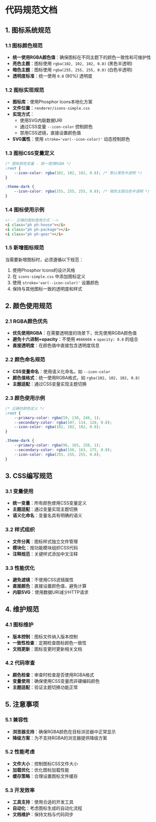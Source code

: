 # 代码规范文档

## 1. 图标系统规范

### 1.1 图标颜色规范
- **统一使用RGBA颜色值**：确保图标在不同主题下的颜色一致性和可维护性
- **亮色主题**：图标使用 `rgba(102, 102, 102, 0.8)` (黑色半透明)
- **暗色主题**：图标使用 `rgba(255, 255, 255, 0.8)` (白色半透明)
- **透明度标准**：统一使用 `0.8` (80%) 透明度

### 1.2 图标实现规范
- **图标库**：使用Phosphor Icons本地化方案
- **文件位置**：`renderer/icons-simple.css`
- **实现方式**：
  - 使用SVG内联数据URI
  - 通过CSS变量 `--icon-color` 控制颜色
  - 禁用CSS滤镜，直接设置颜色值
- **SVG属性**：使用 `stroke='var(--icon-color)'` 动态控制颜色

### 1.3 图标CSS变量定义
```css
/* 图标颜色变量 - 统一使用RGBA */
:root {
    --icon-color: rgba(102, 102, 102, 0.8); /* 默认黑色半透明 */
}

.theme-dark {
    --icon-color: rgba(255, 255, 255, 0.8); /* 暗色主题白色半透明 */
}
```

### 1.4 图标使用示例
```html
<!-- 正确的图标使用方式 -->
<i class="ph ph-house"></i>
<i class="ph ph-package"></i>
<i class="ph ph-gear"></i>
```

### 1.5 新增图标规范
当需要新增图标时，必须遵循以下规范：
1. 使用Phosphor Icons的设计风格
2. 在 `icons-simple.css` 中添加图标定义
3. 使用 `stroke='var(--icon-color)'` 设置颜色
4. 保持与其他图标一致的透明度和样式

## 2. 颜色使用规范

### 2.1 RGBA颜色优先
- **优先使用RGBA**：在需要透明度的场景下，优先使用RGBA颜色值
- **避免十六进制+opacity**：不使用 `#666666` + `opacity: 0.8` 的组合
- **直接透明度**：在颜色值中直接包含透明度信息

### 2.2 颜色命名规范
- **CSS变量命名**：使用语义化命名，如 `--icon-color`
- **颜色值格式**：统一使用RGBA格式，如 `rgba(102, 102, 102, 0.8)`
- **主题适配**：通过CSS变量实现主题切换

### 2.3 颜色使用示例
```css
/* 正确的颜色定义 */
:root {
    --primary-color: rgba(59, 130, 246, 1);
    --secondary-color: rgba(107, 114, 128, 0.8);
    --icon-color: rgba(102, 102, 102, 0.8);
}

.theme-dark {
    --primary-color: rgba(96, 165, 250, 1);
    --secondary-color: rgba(156, 163, 175, 0.8);
    --icon-color: rgba(255, 255, 255, 0.8);
}
```

## 3. CSS编写规范

### 3.1 变量使用
- **统一变量**：所有颜色使用CSS变量定义
- **主题适配**：通过变量实现主题切换
- **语义化命名**：变量名具有明确的语义

### 3.2 样式组织
- **文件分离**：图标样式独立文件管理
- **模块化**：按功能模块组织CSS代码
- **注释规范**：关键样式添加中文注释

### 3.3 性能优化
- **避免滤镜**：不使用CSS滤镜属性
- **直接颜色**：直接设置颜色值，避免计算
- **内联SVG**：使用数据URI减少HTTP请求

## 4. 维护规范

### 4.1 图标维护
- **版本控制**：图标文件纳入版本控制
- **一致性检查**：定期检查图标颜色一致性
- **文档更新**：图标变更时更新相关文档

### 4.2 代码审查
- **颜色检查**：审查时检查是否使用RGBA格式
- **变量使用**：确保使用CSS变量而非硬编码颜色
- **主题适配**：验证主题切换功能正常

## 5. 注意事项

### 5.1 兼容性
- **浏览器支持**：确保RGBA颜色在目标浏览器中正常显示
- **降级方案**：为不支持RGBA的浏览器提供降级方案

### 5.2 性能考虑
- **文件大小**：控制图标CSS文件大小
- **加载优化**：优化图标加载性能
- **缓存策略**：合理设置图标文件缓存

### 5.3 开发效率
- **工具支持**：使用合适的开发工具
- **自动化**：考虑图标生成的自动化流程
- **文档维护**：保持文档与代码同步
